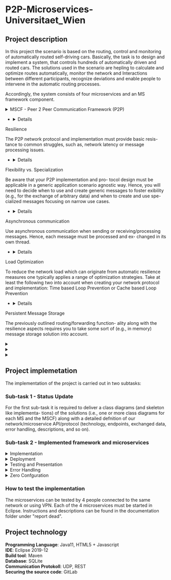 # P2P-Microservices-Universitaet_Wien


## Project description


In this project the scenario is based on the routing, control and monitoring of automatically routed self-driving cars. Basically, the task is to design and implement a system,
that controls hundreds of automatically driven and routed cars. The solutions used in the scenario are hepling to calculate and optimize routes automatically, monitor the network and
Interactions between different participants, recognize deviations and enable people to intervene in the automatic routing processes. 

Accordingly, the system consists of four microservices and an MS framework component.


<details>
<summary>MSCF - Peer 2 Peer Communication Framework (P2P)</summary>
<p>
The P2P protocol design and implementation should provide simplifed P2P network
functionality which is utilized by all other MS. Overall the protocol design must provide
the following mandatory functionality:
   
+ <summary>Peer Discovery</summary>
In a truly distributed, non-centralized P2P network the most basic
way to discover other peers (i.e., microservice instances) and their provided func-
tionality is so called scanning. Hereby, after starting up a peer starts to systemati-
cally scan IP addresses and ports (in reasonable intervals) for peers. Subsequently,
messages are sent/forwarded to these peers only.



+ <details>
<summary>Routing and Forwarding</summary>
<p>
The P2P network shall utilize hop-by-hop transport to
distribute messages and information. Hereby, the data is not exchanged directly
between some source and destination peer but instead routed along a number
of intermediate peers which temporarily store and relay incoming messages to
previously discovered (see, peer discovery) and currently accessible peers.
</p>
</details>



+ <details>
<summary>Resilience</summary>
<p>
The P2P network protocol and implementation must provide basic resis-
tance to common struggles, such as, network latency or message processing issues.
</p>
</details>


+ <details>
<summary>Flexibility vs. Specialization</summary>
<p>
Be aware that your P2P implementation and pro-
tocol design must be applicable in a generic application scenario agnostic way.
Hence, you will need to decide when to use and create generic messages to foster
exibility (e.g., for the exchange of arbitrary data) and when to create and use spe-
cialized messages focusing on narrow use cases.	</p>
</details>



+ <details>
<summary>Asynchronous communication</summary>
<p>
Use asynchronous communication when sending or
receiving/processing messages. Hence, each message must be processed and ex-
changed in its own thread.
</p>
</details>
	

+ <details>
<summary>Load Optimization</summary>
<p>
To reduce the network load which can originate from automatic
resilience measures one typically applies a range of optimization strategies. Take
at least the following two into account when creating your network protocol and
implementation: Time based Loop Prevention or Cache based Loop Prevention
</p>
</details>


+ <details>
<summary>Persistent Message Storage</summary>
<p>
The previously outlined routing/forwarding function-
ality along with the resilience aspects requires you to take some sort of (e.g., in
memory) message storage solution into account.
</p>
</details>
	
</p>
</details>





<details>
<summary>	</summary>
<p>


</p>
</details>



<details>
<summary>	</summary>
<p>


</p>
</details>



<details>
<summary>	</summary>
<p>


</p>
</details>



## Project implemetation

The implementation of the project is carried out in two subtasks:


### Sub-task 1 - Status Update 

For the first sub-task it is required to deliver a class diagrams (and skeleton like implementa-
tions) of the solutions (i.e., one or more class diagrams for each MS and the MSCF) along
with a detailed defnition of our network/microservice API/protocol (technology, endpoints,
exchanged data, error handling, descriptions, and so on).



### Sub-task 2 - Implemented framework and microservices



<details>
<summary>Implementation</summary>
<p>
The team is free to chose which technology stack the service will run upon.
Any statically typed language of our liking, such as, Java is free to use. In general, it is expected that
we apply language extensions, such as, TypeScript for languages which are not capable
of static type checks out of the box.
</p>
</details>




<details>
<summary>Deployment</summary>
<p>
We have to make sure that our service's functionality is made available
to our team colleagues via a shared network (i.e. either a VPN or the Internet). In
order to be accessible via a network, our service will have to 1) actually run somewhere
(e.g., your notebook, your desktop at home, or even a hosted virtual machine, . . . ) and
2) listen on a port for incoming requests (e.g., a HTTP server listens on port 80)
</p>
</details>




<details>
<summary>Testing and Presentation</summary>
<p>
Make sure that each Microservice can be tested
even when some/all other Microservices are not available. This is necessary as, typically,
during development time not each service your implementation depends upon is avail-
able.
</p>
</details>

<details>
<summary>Error Handling</summary>
<p>
In dynamic MS landscapes errors can occur all the time and must be
compensated (if possible) and communicated along the way to react accordingly. Hence,
take error handling and error communication into account when designing your MS and
the related network API/protocol. For example, how are you handling cases where a
MS crashes and/or terminates before it can completely process all messages delivered
to it?
</p>
</details>

<details>
<summary>Zero Confguration</summary>
<p>
MSs should build up their own network and interconnections dynam-
ically, such that, it becomes, possible to simply start new MS instances which will
automatically be picked up and integrated by all other already running MS instances.
</p>
</details>



### How to test the implementation 

The microservices can be tested by 4 people connected to the same network or using VPN. Each of the 4 microservices must be started in Eclipse. Instructions and descriptions can be found in the documentation folder under "report dead".




## Project technology


**Programming Language**: Java11, HTML5 + Javascript <br/>
**IDE**: Eclipse 2019-12 <br/>
**Build tool**: Maven  <br/>
**Database**: SQLite  <br/>
**Communication Protokoll**: UDP, REST <br/>
**Securing the source code**: GitLab <br/>



